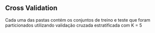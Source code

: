 ## Cross Validation

Cada uma das pastas contém os conjuntos de treino e teste que foram particionados utilizando validação cruzada estratificada com K = 5
